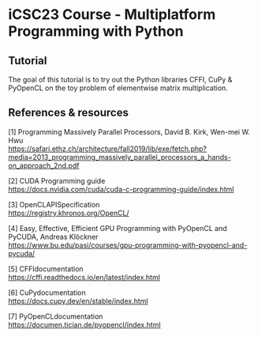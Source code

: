 # iCSC23 Course - Multiplatform Programming with Python

## Tutorial

The goal of this tutorial is to try out the Python libraries CFFI, CuPy & PyOpenCL on the toy problem of elementwise matrix multiplication.
## References & resources

[1] Programming Massively Parallel Processors, David B. Kirk, Wen-mei W. Hwu </br>
https://safari.ethz.ch/architecture/fall2019/lib/exe/fetch.php?media=2013_programming_massively_parallel_processors_a_hands-on_approach_2nd.pdf

[2] CUDA Programming guide </br> 
https://docs.nvidia.com/cuda/cuda-c-programming-guide/index.html

[3] OpenCLAPISpecification </br> 
https://registry.khronos.org/OpenCL/

[4] Easy, Effective, Efficient GPU Programming with PyOpenCL and PyCUDA, Andreas Klöckner </br> 
https://www.bu.edu/pasi/courses/gpu-programming-with-pyopencl-and-pycuda/

[5] CFFIdocumentation </br> 
https://cffi.readthedocs.io/en/latest/index.html

[6] CuPydocumentation </br> 
https://docs.cupy.dev/en/stable/index.html

[7] PyOpenCLdocumentation </br> 
https://documen.tician.de/pyopencl/index.html
